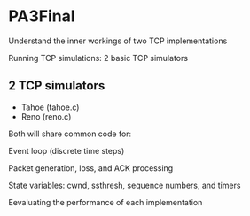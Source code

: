 
# PA3Final

Understand the inner workings of two TCP implementations

Running TCP simulations:
2 basic TCP simulators

## 2 TCP simulators

* Tahoe (tahoe.c)
* Reno (reno.c)

Both will share common code for:

Event loop (discrete time steps)

Packet generation, loss, and ACK processing

State variables: cwnd, ssthresh, sequence numbers, and timers

Eevaluating the performance of each implementation



